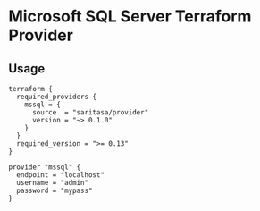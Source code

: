 # Microsoft SQL Server Terraform Provider

## Usage

```hcl
terraform {
  required_providers {
    mssql = {
      source  = "saritasa/provider"
      version = "~> 0.1.0"
    }
  }
  required_version = ">= 0.13"
}

provider "mssql" {
  endpoint = "localhost"
  username = "admin"
  password = "mypass"
}
```
